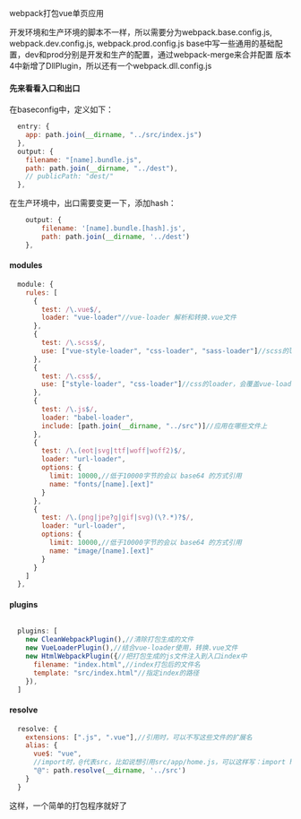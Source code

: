 webpack打包vue单页应用

开发环境和生产环境的脚本不一样，所以需要分为webpack.base.config.js, webpack.dev.config.js, webpack.prod.config.js
base中写一些通用的基础配置，dev和prod分别是开发和生产的配置，通过webpack-merge来合并配置
版本4中新增了DllPlugin，所以还有一个webpack.dll.config.js

#### 先来看看入口和出口
在baseconfig中，定义如下：
```js
  entry: {
    app: path.join(__dirname, "../src/index.js")
  },
  output: {
    filename: "[name].bundle.js",
    path: path.join(__dirname, "../dest"),
    // publicPath: "dest/"
  },
```
在生产环境中，出口需要变更一下，添加hash：
```js
    output: {
        filename: '[name].bundle.[hash].js',
        path: path.join(__dirname, '../dest')
    },
```

#### modules
```js
  module: {
    rules: [
      {
        test: /\.vue$/,
        loader: "vue-loader"//vue-loader 解析和转换.vue文件
      },
      {
        test: /\.scss$/,
        use: ["vue-style-loader", "css-loader", "sass-loader"]//scss的loader，会覆盖vue-loader中对应的配置
      },
      {
        test: /\.css$/,
        use: ["style-loader", "css-loader"]//css的loader，会覆盖vue-loader中对应的配置
      },
      {
        test: /\.js$/,
        loader: "babel-loader",
        include: [path.join(__dirname, "../src")]//应用在哪些文件上
      },
      {
        test: /\.(eot|svg|ttf|woff|woff2)$/,
        loader: "url-loader",
        options: {
          limit: 10000,//低于10000字节的会以 base64 的方式引用
          name: "fonts/[name].[ext]"
        }
      },
      {
        test: /\.(png|jpe?g|gif|svg)(\?.*)?$/,
        loader: "url-loader",
        options: {
          limit: 10000,//低于10000字节的会以 base64 的方式引用
          name: "image/[name].[ext]"
        }
      }
    ]
  },
```

#### plugins
```js

  plugins: [
    new CleanWebpackPlugin(),//清除打包生成的文件
    new VueLoaderPlugin(),//结合vue-loader使用，转换.vue文件
    new HtmlWebpackPlugin({//把打包生成的js文件注入到入口index中
      filename: "index.html",//index打包后的文件名
      template: "src/index.html"//指定index的路径
    }),
  ]
```

#### resolve
```js
  resolve: {
    extensions: [".js", ".vue"],//引用时，可以不写这些文件的扩展名
    alias: {
      vue$: "vue",
      //import时，@代表src，比如说想引用src/app/home.js，可以这样写：import home from "@/app/home"
      "@": path.resolve(__dirname, '../src')
    }
  }
```

这样，一个简单的打包程序就好了
